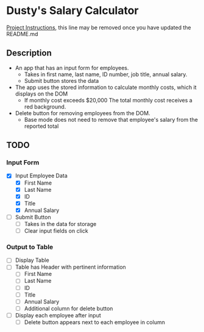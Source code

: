 # Dusty's Salary Calculator

[Project Instructions](./INSTRUCTIONS.md), this line may be removed once you have updated the README.md

## Description

- An app that has an input form for employees.
  - Takes in first name, last name, ID number, job title, annual salary.
  - Submit button stores the data
- The app uses the stored information to calculate monthly costs, which it displays on the DOM
  - If monthly cost exceeds $20,000 The total monthly cost receives a red background.
- Delete button for removing employees from the DOM.
  - Base mode does not need to remove that employee's salary from the reported total

## TODO

### Input Form

- [x] Input Employee Data
  - [x] First Name
  - [x] Last Name
  - [x] ID
  - [x] Title
  - [x] Annual Salary
- [ ] Submit Button
  - [ ] Takes in the data for storage
  - [ ] Clear input fields on click

### Output to Table

- [ ] Display Table
- [ ] Table has Header with pertinent information
  - [ ] First Name
  - [ ] Last Name
  - [ ] ID
  - [ ] Title
  - [ ] Annual Salary
  - [ ] Additional column for delete button
- [ ] Display each employee after input
  - [ ] Delete button appears next to each employee in column
